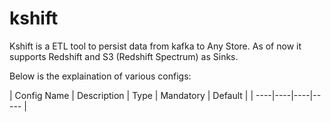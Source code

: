 # kshift

Kshift is a ETL tool to persist data from kafka to Any Store. As of now it supports Redshift and S3 (Redshift Spectrum) as Sinks.

Below is the explaination of various configs:

|  Config Name | Description | Type | Mandatory | Default |
| ----|----|----|----- |
